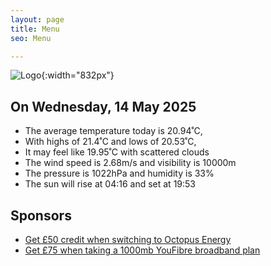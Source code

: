 ```yaml
---
layout: page
title: Menu
seo: Menu

---
```


![Logo](/images/logo.jpg){:width="832px"}

<!-- weather_marker starts -->
## On Wednesday, 14 May 2025

- The average temperature today is 20.94˚C,
- With highs of 21.4˚C and lows of 20.53˚C,
- It may feel like 19.95˚C with scattered clouds
- The wind speed is 2.68m/s and visibility is 10000m
- The pressure is 1022hPa and humidity is 33%
- The sun will rise at 04:16 and set at 19:53

<!-- weather_marker ends -->

## Sponsors

- [Get £50 credit when switching to Octopus Energy](https://bit.ly/3oD1nnS)
- [Get £75 when taking a 1000mb YouFibre broadband plan](https://aklam.io/91zWhU?)
